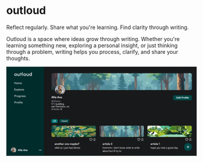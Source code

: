# outloud
Reflect regularly. Share what you're learning. Find clarity through writing.

Outloud is a space where ideas grow through writing. Whether you're learning something new, exploring a personal insight, or just thinking through a problem, writing helps you process, clarify, and share your thoughts.

![Outloud Profile Preview](outloud-profile.png)
